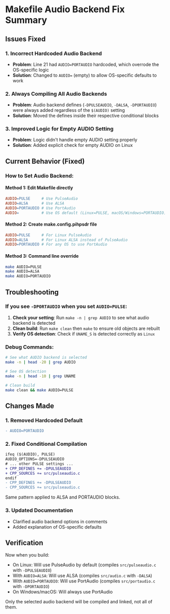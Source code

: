 # Makefile Audio Backend Fix Summary

## Issues Fixed

### 1. **Incorrect Hardcoded Audio Backend**
- **Problem**: Line 21 had `AUDIO=PORTAUDIO` hardcoded, which overrode the OS-specific logic
- **Solution**: Changed to `AUDIO=` (empty) to allow OS-specific defaults to work

### 2. **Always Compiling All Audio Backends**
- **Problem**: Audio backend defines (`-DPULSEAUDIO`, `-DALSA`, `-DPORTAUDIO`) were always added regardless of the `$(AUDIO)` setting
- **Solution**: Moved the defines inside their respective conditional blocks

### 3. **Improved Logic for Empty AUDIO Setting**
- **Problem**: Logic didn't handle empty AUDIO setting properly
- **Solution**: Added explicit check for empty AUDIO on Linux

## Current Behavior (Fixed)

### How to Set Audio Backend:

#### Method 1: Edit Makefile directly
```makefile
AUDIO=PULSE     # Use PulseAudio
AUDIO=ALSA      # Use ALSA
AUDIO=PORTAUDIO # Use PortAudio
AUDIO=          # Use OS default (Linux=PULSE, macOS/Windows=PORTAUDIO)
```

#### Method 2: Create make.config.pihpsdr file
```makefile
AUDIO=PULSE     # For Linux PulseAudio
AUDIO=ALSA      # For Linux ALSA instead of PulseAudio
AUDIO=PORTAUDIO # For any OS to use PortAudio
```

#### Method 3: Command line override
```bash
make AUDIO=PULSE
make AUDIO=ALSA
make AUDIO=PORTAUDIO
```

## Troubleshooting

### If you see `-DPORTAUDIO` when you set `AUDIO=PULSE`:

1. **Check your setting**: Run `make -n | grep AUDIO` to see what audio backend is detected
2. **Clean build**: Run `make clean` then `make` to ensure old objects are rebuilt
3. **Verify OS detection**: Check if `UNAME_S` is detected correctly as `Linux`

### Debug Commands:
```bash
# See what AUDIO backend is selected
make -n | head -20 | grep AUDIO

# See OS detection
make -n | head -10 | grep UNAME

# Clean build
make clean && make AUDIO=PULSE
```

## Changes Made

### 1. Removed Hardcoded Default
```diff
- AUDIO=PORTAUDIO
```

### 2. Fixed Conditional Compilation
```diff
ifeq ($(AUDIO), PULSE)
AUDIO_OPTIONS=-DPULSEAUDIO
# ... other PULSE settings ...
+ CPP_DEFINES += -DPULSEAUDIO
+ CPP_SOURCES += src/pulseaudio.c
endif
- CPP_DEFINES += -DPULSEAUDIO
- CPP_SOURCES += src/pulseaudio.c
```

Same pattern applied to ALSA and PORTAUDIO blocks.

### 3. Updated Documentation
- Clarified audio backend options in comments
- Added explanation of OS-specific defaults

## Verification

Now when you build:
- On Linux: Will use PulseAudio by default (compiles `src/pulseaudio.c` with `-DPULSEAUDIO`)
- With `AUDIO=ALSA`: Will use ALSA (compiles `src/audio.c` with `-DALSA`)
- With `AUDIO=PORTAUDIO`: Will use PortAudio (compiles `src/portaudio.c` with `-DPORTAUDIO`)
- On Windows/macOS: Will always use PortAudio

Only the selected audio backend will be compiled and linked, not all of them.
